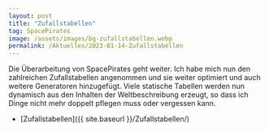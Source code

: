 ```yaml
---
layout: post
title: "Zufallstabellen"
tag: SpacePirates
image: /assets/images/bg-zufallstabellen.webp
permalink: /Aktuelles/2023-01-14-Zufallstabellen
---
```


Die Überarbeitung von SpacePirates geht weiter. Ich habe mich nun den zahlreichen Zufallstabellen angenommen und sie weiter optimiert und auch weitere Generatoren hinzugefügt. Viele statische Tabellen werden nun dynamisch aus den Inhalten der Weltbeschreibung erzeugt, so dass ich Dinge nicht mehr doppelt pflegen muss oder vergessen kann.

- [Zufallstabellen]({{ site.baseurl }}/Zufallstabellen/)
